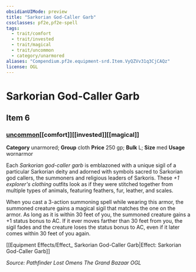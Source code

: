 ```yaml
---
obsidianUIMode: preview
title: "Sarkorian God-Caller Garb"
cssclasses: pf2e,pf2e-spell
tags:
  - trait/comfort
  - trait/invested
  - trait/magical
  - trait/uncommon
  - category/unarmored
aliases: "Compendium.pf2e.equipment-srd.Item.VyQZVv31q3CjCAQz"
license: OGL
---
```

# Sarkorian God-Caller Garb
## Item 6
### [uncommon](uncommon "Uncommon Rarity Trait")[[comfort]][[invested]][[magical]]

**Category** unarmored; **Group** cloth
**Price** 250 gp; 
**Bulk** L; **Size** med
**Usage** wornarmor

Each _Sarkorian god-caller garb_ is emblazoned with a unique sigil of a particular Sarkorian deity and adorned with symbols sacred to Sarkorian god callers, the summoners and religious leaders of Sarkoris. These _+1 explorer's clothing_ outfits look as if they were stitched together from multiple types of animals, featuring feathers, fur, leather, and scales.

When you cast a 3-action summoning spell while wearing this armor, the summoned creature gains a magical sigil that matches the one on the armor. As long as it is within 30 feet of you, the summoned creature gains a +1 status bonus to AC. If it ever moves farther than 30 feet from you, the sigil fades and the creature loses the status bonus to AC, even if it later comes within 30 feet of you again.

[[Equipment Effects/Effect_ Sarkorian God-Caller Garb|Effect: Sarkorian God-Caller Garb]]

*Source: Pathfinder Lost Omens The Grand Bazaar*
*OGL*